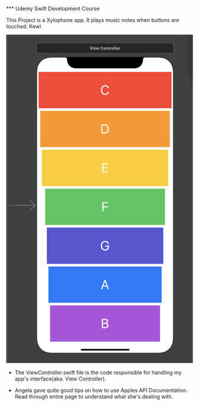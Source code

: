 *** Udemy Swift Development Course

This Project is a Xylophone app.
It plays music notes when buttons are touched.
Kewl

![alt text](https://github.com/AustralianMint/XylophoneSwift/blob/main/Screenshot.png)

-	The ViewController.swift file is the code responsible for handling my app's
	interface(aka. View Controller).

-	Angela gave quite good tips on how to use Apples API Documentation.
	Read through entire page to understand what she's dealing with.
